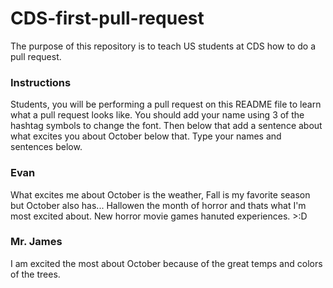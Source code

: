 # CDS-first-pull-request
The purpose of this repository is to teach US students at CDS how to do a pull request.

### Instructions
Students, you will be performing a pull request on this README file to learn what a pull request looks like. You should add your name using 3 of the hashtag symbols to change the font. Then below that add a sentence about what excites you about October below that. Type your names and sentences below.


### Evan
What excites me about October is the weather, Fall is my favorite season but October also has... Hallowen the month of horror and thats what I'm most excited about. New horror movie games hanuted experiences. >:D

### Mr. James
I am excited the most about October because of the great temps and colors of the trees.

